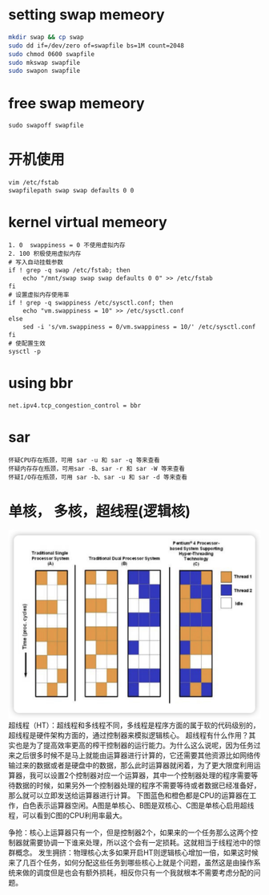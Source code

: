 # setting swap memeory
```bash
mkdir swap && cp swap
sudo dd if=/dev/zero of=swapfile bs=1M count=2048
sudo chmod 0600 swapfile
sudo mkswap swapfile
sudo swapon swapfile

``` 

# free swap memeory
```
sudo swapoff swapfile
```

# 开机使用 
```
vim /etc/fstab
swapfilepath swap swap defaults 0 0
```

# kernel virtual memeory
```
1. 0  swappiness = 0 不使用虚拟内存
2. 100 积极使用虚拟内存
# 写入自动挂载参数
if ! grep -q swap /etc/fstab; then
    echo "/mnt/swap swap swap defaults 0 0" >> /etc/fstab
fi
# 设置虚拟内存使用率
if ! grep -q swappiness /etc/sysctl.conf; then
    echo "vm.swappiness = 10" >> /etc/sysctl.conf
else
    sed -i 's/vm.swappiness = 0/vm.swappiness = 10/' /etc/sysctl.conf
fi
# 使配置生效
sysctl -p

```

# using bbr
```
net.ipv4.tcp_congestion_control = bbr

```

# sar
```
怀疑CPU存在瓶颈，可用 sar -u 和 sar -q 等来查看
怀疑内存存在瓶颈，可用sar -B、sar -r 和 sar -W 等来查看
怀疑I/O存在瓶颈，可用 sar -b、sar -u 和 sar -d 等来查看
```

# 单核， 多核，超线程(逻辑核)
![Alt text](image-4.png)
超线程（HT）：超线程和多线程不同，多线程是程序方面的属于软的代码级别的，超线程是硬件架构方面的，通过控制器来模拟逻辑核心。
超线程有什么作用？其实也是为了提高效率更高的榨干控制器的运行能力。为什么这么说呢，因为任务过来之后很多时候不是马上就能由运算器进行计算的，它还需要其他资源比如网络传输过来的数据或者是硬盘中的数据，那么此时运算器就闲着，为了更大限度利用运算器，我可以设置2个控制器对应一个运算器，其中一个控制器处理的程序需要等待数据的时候，如果另外一个控制器处理的程序不需要等待或者数据已经准备好，那么就可以立即发送给运算器进行计算。
下图蓝色和橙色都是CPU的运算器在工作，白色表示运算器空闲。A图是单核心、B图是双核心、C图是单核心启用超线程，可以看到C图的CPU利用率最大。


争抢：核心上运算器只有一个，但是控制器2个，如果来的一个任务那么这两个控制器就需要协调一下谁来处理，所以这个会有一定损耗。这就相当于线程池中的惊群概念。
发生拥挤：物理核心太多如果开启HT则逻辑核心增加一倍，如果这时候来了几百个任务，如何分配这些任务到哪些核心上就是个问题，虽然这是由操作系统来做的调度但是也会有额外损耗，相反你只有一个我就根本不需要考虑分配的问题。
